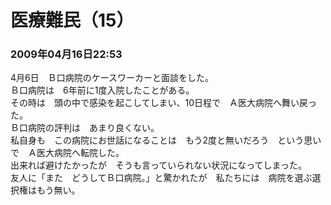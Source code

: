 # 医療難民（15）
### 2009年04月16日22:53

4月6日　Ｂ口病院のケースワーカーと面談をした。  
Ｂ口病院は　6年前に1度入院したことがある。  
その時は　頭の中で感染を起こしてしまい、10日程で　Ａ医大病院へ舞い戻った。  
Ｂ口病院の評判は　あまり良くない。  
私自身も　この病院にお世話になることは　もう2度と無いだろう　という思いで　Ａ医大病院へ転院した。  
出来れば避けたかったが　そうも言っていられない状況になってしまった。  
友人に「また　どうしてＢ口病院。」と驚かれたが　私たちには　病院を選ぶ選択権はもう無い。